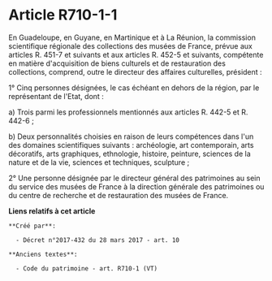 # Article R710-1-1

En Guadeloupe, en Guyane, en Martinique et à La Réunion, la commission scientifique régionale des collections des musées de
France, prévue aux articles R. 451-7 et suivants et aux articles R. 452-5 et suivants, compétente en matière d'acquisition de
biens culturels et de restauration des collections, comprend, outre le directeur des affaires culturelles, président : 

1° Cinq personnes désignées, le cas échéant en dehors de la région, par le représentant de l'Etat, dont : 

a) Trois parmi les professionnels mentionnés aux articles R. 442-5 et R. 442-6 ; 

b) Deux personnalités choisies en raison de leurs compétences dans l'un des domaines scientifiques suivants : archéologie,
art contemporain, arts décoratifs, arts graphiques, ethnologie, histoire, peinture, sciences de la nature et de la vie,
sciences et techniques, sculpture ; 

2° Une personne désignée par le directeur général des patrimoines au sein du service des musées de France à la direction
générale des patrimoines ou du centre de recherche et de restauration des musées de France.

**Liens relatifs à cet article**

	**Créé par**:

	  - Décret n°2017-432 du 28 mars 2017 - art. 10

	**Anciens textes**:

	  - Code du patrimoine - art. R710-1 (VT)
